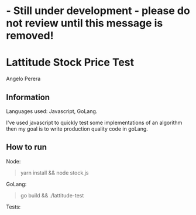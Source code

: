 # - Still under development - please do not review until this message is removed!

# Lattitude Stock Price Test
Angelo Perera

## Information
Languages used: Javascript, GoLang.

I've used javascript to quickly test some implementations of an algorithm then my goal is to write production quality code in goLang.

## How to run

Node:
> yarn install && node stock.js


GoLang:
> go build && ./lattitude-test

Tests: